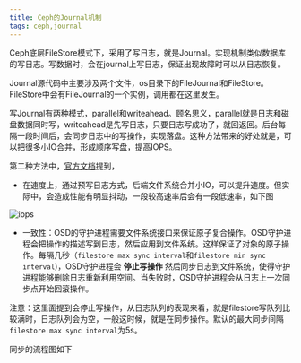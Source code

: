 ```yaml
---
title: Ceph的Journal机制
tags: ceph,journal
---
```


Ceph底层FileStore模式下，采用了写日志，就是Journal。实现机制类似数据库的写日志。写数据时，会在journal上写日志，保证出现故障时可以从日志恢复。

Journal源代码中主要涉及两个文件，os目录下的FileJournal和FileStore。FileStore中会有FileJournal的一个实例，调用都在这里发生。

写Journal有两种模式，parallel和writeahead。顾名思义，parallel就是日志和磁盘数据同时写，writeahead是先写日志，只要日志写成功了，就回返回。后台每隔一段时间后，会同步日志中的写操作，实现落盘。这种方法带来的好处就是，可以把很多小IO合并，形成顺序写盘，提高IOPS。

第二种方法中，[官方文档](http://ceph.com/docs/master/rados/configuration/journal-ref/)提到，

* 在速度上，通过预写日志方式，后端文件系统合并小IO，可以提升速度。但实际中，会造成性能有明显抖动，一段较高速率后会有一段低速率，如下图

![iops]({{site.imageurl}}/2015-05-29-rbd-iops.svg)

* 一致性：OSD的守护进程需要文件系统接口来保证原子复合操作。OSD守护进程会把操作的描述写到日志，然后应用到文件系统。这样保证了对象的原子操作。每隔几秒（`filestore max sync interval`和`filestore min sync interval`)，OSD守护进程会 **停止写操作** 然后同步日志到文件系统，使得守护进程能够删除日志重新利用空间。当失败时，OSD守护进程会从日志上一次同步点开始回滚操作。

注意：这里面提到会停止写操作，从日志队列的表现来看，就是filestore写队列比较满时，日志队列会为空，一般这时候，就是在同步操作。默认的最大同步间隔`filestore max sync interval`为5s。

同步的流程图如下